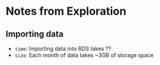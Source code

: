 # Notes from Exploration

## Importing data

* `time`: Importing data into RDS takes ??
* `size`: Each month of data takes ~3GB of storage space

